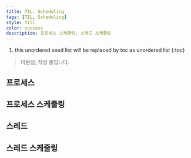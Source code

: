 ```yaml
---
title: TIL. Scheduling
tags: [TIL, Scheduling]
style: fill
color: success
description: 프로세스 스케줄링, 스레드 스케줄링
---
```


1. this unordered seed list will be replaced by toc as unordered list
{:toc}

> 미완성, 작성 중입니다.

## 프로세스

## 프로세스 스케줄링

## 스레드

## 스레드 스케줄링